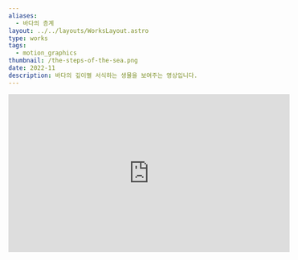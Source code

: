 ```yaml
---
aliases:
  - 바다의 층계
layout: ../../layouts/WorksLayout.astro
type: works
tags:
  - motion_graphics
thumbnail: /the-steps-of-the-sea.png
date: 2022-11
description: 바다의 깊이별 서식하는 생물을 보여주는 영상입니다.
---
```

<iframe width="560" height="315" src="https://www.youtube.com/embed/TNfYisxK9tY?si=1Y9UsLOutT4TaXIr" title="YouTube video player" frameborder="0" allow="accelerometer; autoplay; clipboard-write; encrypted-media; gyroscope; picture-in-picture; web-share" referrerpolicy="strict-origin-when-cross-origin" allowfullscreen></iframe>